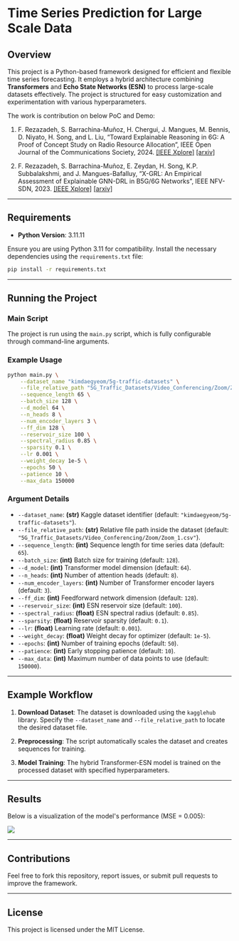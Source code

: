 # Time Series Prediction for Large Scale Data

## Overview
This project is a Python-based framework designed for efficient and flexible time series forecasting. It employs a hybrid architecture combining **Transformers** and **Echo State Networks (ESN)** to process large-scale datasets effectively. The project is structured for easy customization and experimentation with various hyperparameters.

The work is contribution on below PoC and Demo: 

1) F. Rezazadeh, S. Barrachina-Muñoz, H. Chergui, J. Mangues, M. Bennis, D. Niyato, H. Song, and L. Liu, “Toward Explainable Reasoning in 6G: A Proof of Concept Study on Radio Resource Allocation”, IEEE Open Journal of the Communications Society, 2024. [[IEEE Xplore]](https://ieeexplore.ieee.org/document/10689363) [[arxiv]](https://arxiv.org/abs/2407.10186)
   
3) F. Rezazadeh, S. Barrachina-Muñoz, E. Zeydan, H. Song, K.P. Subbalakshmi, and J. Mangues-Bafalluy, “X-GRL: An Empirical Assessment of Explainable GNN-DRL in B5G/6G Networks”, IEEE NFV-SDN, 2023. [[IEEE Xplore]](https://ieeexplore.ieee.org/abstract/document/10329778/authors#authors) [[arxiv]](https://arxiv.org/abs/2311.08798)
---

## Requirements
- **Python Version**: 3.11.11  

Ensure you are using Python 3.11 for compatibility. Install the necessary dependencies using the `requirements.txt` file:

```bash
pip install -r requirements.txt
```

---

## Running the Project

### Main Script
The project is run using the `main.py` script, which is fully configurable through command-line arguments.

### Example Usage
```bash
python main.py \
    --dataset_name "kimdaegyeom/5g-traffic-datasets" \
    --file_relative_path "5G_Traffic_Datasets/Video_Conferencing/Zoom/Zoom_1.csv" \
    --sequence_length 65 \
    --batch_size 128 \
    --d_model 64 \
    --n_heads 8 \
    --num_encoder_layers 3 \
    --ff_dim 128 \
    --reservoir_size 100 \
    --spectral_radius 0.85 \
    --sparsity 0.1 \
    --lr 0.001 \
    --weight_decay 1e-5 \
    --epochs 50 \
    --patience 10 \
    --max_data 150000
```

### Argument Details

- `--dataset_name`: **(str)** Kaggle dataset identifier (default: `"kimdaegyeom/5g-traffic-datasets"`).
- `--file_relative_path`: **(str)** Relative file path inside the dataset (default: `"5G_Traffic_Datasets/Video_Conferencing/Zoom/Zoom_1.csv"`).
- `--sequence_length`: **(int)** Sequence length for time series data (default: `65`).
- `--batch_size`: **(int)** Batch size for training (default: `128`).
- `--d_model`: **(int)** Transformer model dimension (default: `64`).
- `--n_heads`: **(int)** Number of attention heads (default: `8`).
- `--num_encoder_layers`: **(int)** Number of Transformer encoder layers (default: `3`).
- `--ff_dim`: **(int)** Feedforward network dimension (default: `128`).
- `--reservoir_size`: **(int)** ESN reservoir size (default: `100`).
- `--spectral_radius`: **(float)** ESN spectral radius (default: `0.85`).
- `--sparsity`: **(float)** Reservoir sparsity (default: `0.1`).
- `--lr`: **(float)** Learning rate (default: `0.001`).
- `--weight_decay`: **(float)** Weight decay for optimizer (default: `1e-5`).
- `--epochs`: **(int)** Number of training epochs (default: `50`).
- `--patience`: **(int)** Early stopping patience (default: `10`).
- `--max_data`: **(int)** Maximum number of data points to use (default: `150000`).

---

## Example Workflow

1. **Download Dataset**:
   The dataset is downloaded using the `kagglehub` library. Specify the `--dataset_name` and `--file_relative_path` to locate the desired dataset file.

2. **Preprocessing**:
   The script automatically scales the dataset and creates sequences for training.

3. **Model Training**:
   The hybrid Transformer-ESN model is trained on the processed dataset with specified hyperparameters.
---

## Results
Below is a visualization of the model's performance (MSE = 0.005):

<img src="hybrid_transformer_plots.png"/>

---

## Contributions
Feel free to fork this repository, report issues, or submit pull requests to improve the framework.

---

## License
This project is licensed under the MIT License.

